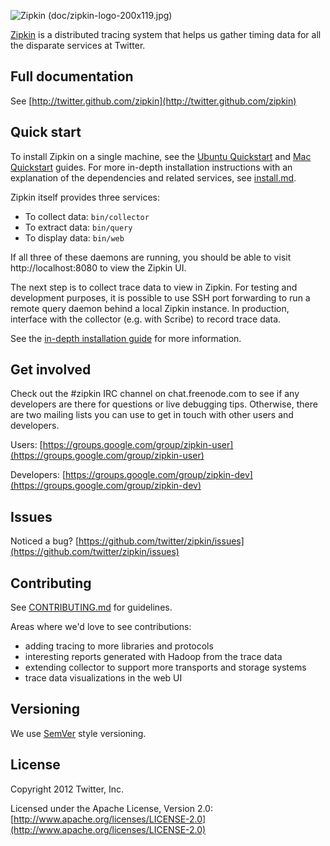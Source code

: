![Zipkin (doc/zipkin-logo-200x119.jpg)](https://github.com/twitter/zipkin/raw/master/doc/zipkin-logo-200x119.jpg)

[Zipkin](http://twitter.github.com/zipkin) is a distributed tracing system that helps us gather timing data for all the disparate services at Twitter.

## Full documentation
See [http://twitter.github.com/zipkin](http://twitter.github.com/zipkin)

## Quick start

To install Zipkin on a single machine, see the
[Ubuntu Quickstart](https://github.com/twitter/zipkin/blob/master/doc/ubuntu-quickstart.txt) and
[Mac Quickstart](https://github.com/twitter/zipkin/blob/master/doc/mac-quickstart.md) guides.
For more in-depth installation instructions with an explanation of the
dependencies and related services, see
[install.md](https://github.com/twitter/zipkin/blob/master/doc/install.md).

Zipkin itself provides three services:

 - To collect data: `bin/collector`
 - To extract data: `bin/query`
 - To display data: `bin/web`

If all three of these daemons are running, you should be able to visit
http://localhost:8080 to view the Zipkin UI.

The next step is to collect trace data to view in Zipkin. For testing and
development purposes, it is possible to use SSH port forwarding to run a remote
query daemon behind a local Zipkin instance. In production, interface with the
collector (e.g. with Scribe) to record trace data.

See the [in-depth installation guide](https://github.com/twitter/zipkin/blob/master/doc/install.md) for more information.

## Get involved

Check out the #zipkin IRC channel on chat.freenode.com to see if any
developers are there for questions or live debugging tips. Otherwise,
there are two mailing lists you can use to get in touch with other
users and developers.

Users: [https://groups.google.com/group/zipkin-user](https://groups.google.com/group/zipkin-user)

Developers: [https://groups.google.com/group/zipkin-dev](https://groups.google.com/group/zipkin-dev)

## Issues
Noticed a bug? [https://github.com/twitter/zipkin/issues](https://github.com/twitter/zipkin/issues)

## Contributing
See [CONTRIBUTING.md](https://github.com/twitter/zipkin/blob/master/CONTRIBUTING.md) for guidelines.

Areas where we'd love to see contributions: 

* adding tracing to more libraries and protocols
* interesting reports generated with Hadoop from the trace data
* extending collector to support more transports and storage systems
* trace data visualizations in the web UI

## Versioning
We use [SemVer](http://semver.org/) style versioning.

## License
Copyright 2012 Twitter, Inc.

Licensed under the Apache License, Version 2.0: [http://www.apache.org/licenses/LICENSE-2.0](http://www.apache.org/licenses/LICENSE-2.0)

